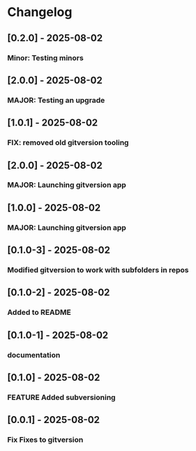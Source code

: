 # Changelog

## [0.2.0] - 2025-08-02
### Minor: Testing minors

## [2.0.0] - 2025-08-02
### MAJOR: Testing an upgrade

## [1.0.1] - 2025-08-02
### FIX: removed old gitversion tooling

## [2.0.0] - 2025-08-02
### MAJOR: Launching gitversion app

## [1.0.0] - 2025-08-02
### MAJOR: Launching gitversion app

## [0.1.0-3] - 2025-08-02
### Modified gitversion to work with subfolders in repos

## [0.1.0-2] - 2025-08-02
### Added to README

## [0.1.0-1] - 2025-08-02
### documentation

## [0.1.0] - 2025-08-02
### FEATURE Added subversioning

## [0.0.1] - 2025-08-02
### Fix Fixes to gitversion

